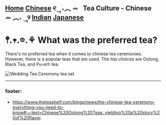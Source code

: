 [Home](https://github.com/319SoftDev/wiki-project-group-wya_dansowaa/blob/main/README.md)  [Chinese](https://github.com/319SoftDev/wiki-project-group-wya_dansowaa/blob/main/Tea-Culture/chinese/tea-ceremony.md) ୧‿̩͙ ˖︵ ꕀ⠀Tea Culture - Chinese⠀ ꕀ ︵˖ ‿̩͙୨ [Indian](https://github.com/319SoftDev/wiki-project-group-wya_dansowaa/blob/main/Tea-Culture/indian/tea-ceremony.md)  [Japanese](https://github.com/319SoftDev/wiki-project-group-wya_dansowaa/blob/main/Tea-Culture/japanese/tea-ceremony.md)
---- 

# 𖤣.𖥧.𖡼.⚘ What was the preferred tea?
There's no preferred tea when it comes to chinese tea ceremonies. However, there is a popular teas that are used. 
The top choices are Oolong, Black Tea, and Pu-erh tea.


![Wedding Tea Ceremony tea set](https://www.eventsource.ca/blog/wp-content/uploads/2020/10/by-Artiese-Studio.jpg)

---- 

### footer: 
- https://www.theteashelf.com/blogs/news/the-chinese-tea-ceremony-everything-you-need-to-know#:~:text=Chinese%20Oolong%20Teas.,yielding%20a%20story%20of%20flavor.








